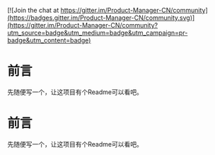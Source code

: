 
[![Join the chat at https://gitter.im/Product-Manager-CN/community](https://badges.gitter.im/Product-Manager-CN/community.svg)](https://gitter.im/Product-Manager-CN/community?utm_source=badge&utm_medium=badge&utm_campaign=pr-badge&utm_content=badge)

# 前言
先随便写一个，让这项目有个Readme可以看吧。
# 前言

先随便写一个，让这项目有个Readme可以看吧。
